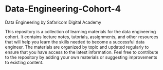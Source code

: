 # Data-Engineering-Cohort-4
Data Engineering by Safaricom Digital Academy

This repository is a collection of learning materials for the data engineering cohort. It contains lecture notes, tutorials, assignments, and other resources that will help you learn the skills needed to become a successful data engineer. The materials are organized by topic and updated regularly to ensure that you have access to the latest information. Feel free to contribute to the repository by adding your own materials or suggesting improvements to existing content.

